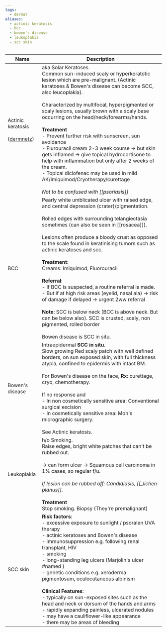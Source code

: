 ```yaml
---
tags:
  - dermat
aliases:
  - actinic keratosis
  - bcc
  - bowen's disease
  - leukoplakia
  - scc skin
---
```


| Name                                                                                  | Description                                                                                                                                                                                                                                                                                                                                                                                                                                                                                                                                                                                                                                                                                                                                             |
| ------------------------------------------------------------------------------------- | ------------------------------------------------------------------------------------------------------------------------------------------------------------------------------------------------------------------------------------------------------------------------------------------------------------------------------------------------------------------------------------------------------------------------------------------------------------------------------------------------------------------------------------------------------------------------------------------------------------------------------------------------------------------------------------------------------------------------------------------------------- |
| Actinic keratosis<br><br>([dermnetz](https://dermnetnz.org/topics/actinic-keratosis)) | aka Solar Keratoses.<br>Common sun-induced scaly or hyperkeratotic lesion which are pre-malignant. (Actinic keratoses & Bowen's disease can become SCC, also leucoplakia).<br><br>Characterized by multifocal, hyperpigmented or scaly lesions, usually brown with a scaly base occurring on the head/neck/forearms/hands.<br><br>**Treatment**<br>- Prevent further risk with sunscreen, sun avoidance<br>- Flurouracil cream 2-3 week course -> but skin gets inflamed -> give topical hydrocortisone to help with inflammation but only after 2 weeks of the cream.<br>- Topical diclofenac may be used in mild AK/Imiquimod/Cryotherapy/curettage<br><br>*Not to be confused with [[psoriasis]]*                                                    |
| BCC                                                                                   | Pearly white umblicated ulcer with raised edge, and central depression (crater)/pigmentation.<br><br>Rolled edges with surrounding telangiectasia sometimes (can also be seen in [[rosacea]]).<br><br>Lesions often produce a bloody crust as opposed to the scale found in keratinising tumors such as actinic keratoses and scc.<br><br>**Treatment**: <br>Creams: Imiquimod, Fluorouracil<br><br>**Referral**: <br>- If BCC is suspected, a routine referral is made.<br>- But if at high risk areas (eyelid, nasal ala) -> risk of damage if delayed -> urgent 2ww referral<br><br>**Note**: SCC is below neck (BCC is above neck. But can be below also). SCC is crusted, scaly, non pigmented, rolled border<br><br>Bowen disease is SCC in situ. |
| Bowen's disease                                                                       | Intraepidermal **SCC in situ**.<br>Slow growing Red scaly patch with well defined borders, on sun exposed skin, with full thickness atypia, confined to epidermis with intact BM.<br><br>For Bowen's disease on the face, **Rx**: curettage, cryo, chemotherapy.<br><br>If no response and<br>- In non cosmetically sensitive area: Conventional surgical excision<br>- In cosmetically sensitive area: Moh's micrographic surgery.<br><br>See Actinic keratosis.                                                                                                                                                                                                                                                                                       |
| Leukoplakia                                                                           | h/o Smoking.  <br>Raise edges, bright white patches that can't be rubbed out.<br><br>-> can form ulcer -> Squamous cell carcinoma in 1% cases, so regular f/u.<br><br>*If lesion can be rubbed off: Candidiasis, [[_lichen planus]].*<br>  <br>**Treatment**<br>Stop smoking. Biopsy (They're premalignant)                                                                                                                                                                                                                                                                                                                                                                                                                                              |
| SCC skin                                                                              | **Risk factors**: <br>- excessive exposure to sunlight / psoralen UVA therapy<br>- actinic keratoses and Bowen's disease<br>- immunosuppression e.g. following renal transplant, HIV<br>- smoking<br>- long-standing leg ulcers (Marjolin's ulcer #named )<br>- genetic conditions e.g. xeroderma pigmentosum, oculocutaneous albinism<br><br>**Clinical Features**: <br>- typically on sun-exposed sites such as the head and neck or dorsum of the hands and arms<br>- rapidly expanding painless, ulcerated nodules<br>- may have a cauliflower-like appearance<br>- there may be areas of bleeding                                                                                                                                                  |